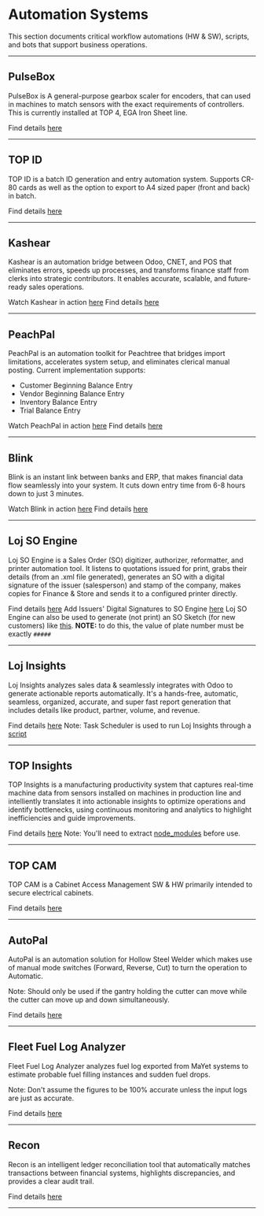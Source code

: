 # Automation Systems

This section documents critical workflow automations (HW & SW), scripts, and bots that support business operations.

---

## PulseBox

PulseBox is A general-purpose gearbox scaler for encoders, that can used in machines to match sensors with the exact requirements of controllers. This is currently installed at TOP 4, EGA Iron Sheet line.

Find details [here](./PulseBox/)

---

## TOP ID

TOP ID is a batch ID generation and entry automation system. Supports CR-80 cards as well as the option to export to A4 sized paper (front and back) in batch.

Find details [here](./TOP%20ID/)

---

## Kashear

Kashear is an automation bridge between Odoo, CNET, and POS that eliminates errors, speeds up processes, and transforms finance staff from clerks into strategic contributors. It enables accurate, scalable, and future-ready sales operations.

Watch Kashear in action [here](https://youtube.com/shorts/5uMb_Zu7hSY)
Find details [here](./Kashear/)

---

## PeachPal

PeachPal is an automation toolkit for Peachtree that bridges import limitations, accelerates system setup, and eliminates clerical manual posting.
Current implementation supports:

- Customer Beginning Balance Entry
- Vendor Beginning Balance Entry
- Inventory Balance Entry
- Trial Balance Entry

Watch PeachPal in action [here](https://youtu.be/Naj-vUEagPI)
Find details [here](./PeachPal/)

---

## Blink

Blink is an instant link between banks and ERP, that makes financial data flow seamlessly into your system. It cuts down entry time from 6-8 hours down to just 3 minutes.

Watch Blink in action [here](https://youtu.be/g9lDs_T_Biw)
Find details [here](./Blink/)

---

## Loj SO Engine

Loj SO Engine is a Sales Order (SO) digitizer, authorizer, reformatter, and printer automation tool. It listens to quotations issued for print, grabs their details (from an .xml file generated), generates an SO with a digital signature of the issuer (salesperson) and stamp of the company, makes copies for Finance & Store and sends it to a configured printer directly.

Find details [here](./Loj%20SO%20Engine/)
Add Issuers' Digital Signatures to SO Engine [here](https://youtu.be/sE7V-jnQYKo)
Loj SO Engine can also be used to generate (not print) an SO Sketch (for new customers) like [this](https://youtu.be/5R37gigpQQU). **NOTE:** to do this, the value of plate number must be exactly `#####`

---

## Loj Insights

Loj Insights analyzes sales data & seamlessly integrates with Odoo to generate actionable reports automatically. It's a hands-free, automatic, seamless, organized, accurate, and super fast report generation that includes details like product, partner, volume, and revenue.

Find details [here](./Loj%20Insights/)
Note: Task Scheduler is used to run Loj Insights through a [script](./Loj%20Insights/script/run_loj_insights.bat)

---

## TOP Insights

TOP Insights is a manufacturing productivity system that captures real-time machine data from sensors installed on machines in production line and intelliently translates it into actionable insights to optimize operations and identify bottlenecks, using continuous monitoring and analytics to highlight inefficiencies and guide improvements.

Find details [here](./TOP%20Insights/)
Note: You'll need to extract [node_modules](./TOP%20Insights/Code/ti-server/node_modules.zip) before use.

---

## TOP CAM

TOP CAM is a Cabinet Access Management SW & HW primarily intended to secure electrical cabinets.

Find details [here](./TOP%20CAM/)

---

## AutoPal

AutoPal is an automation solution for Hollow Steel Welder which makes use of manual mode switches (Forward, Reverse, Cut) to turn the operation to Automatic.

Note: Should only be used if the gantry holding the cutter can move while the cutter can move up and down simultaneously.

Find details [here](./AutoPal/)

---

## Fleet Fuel Log Analyzer

Fleet Fuel Log Analyzer analyzes fuel log exported from MaYet systems to estimate probable fuel filling instances and sudden fuel drops.

Note: Don't assume the figures to be 100% accurate unless the input logs are just as accurate.

Find details [here](./Fleet%20Fuel%20Log%20Analyzer/)

---

## Recon

Recon is an intelligent ledger reconciliation tool that automatically matches transactions between financial systems, highlights discrepancies, and provides a clear audit trail.

Find details [here](./Recon/)

---
